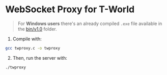 # WebSocket Proxy for T-World

> For **Windows users** there's an already compiled `.exe` file available in the [bin/v1.0](bin/v1.0) folder.

1. Compile with:
```bash
gcc twproxy.c -o twproxy
```
2. Then, run the server with:
```bash
./twproxy
```
